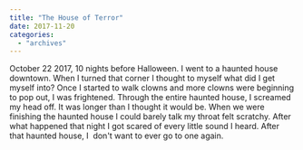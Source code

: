 ```yaml
---
title: "The House of Terror"
date: 2017-11-20
categories: 
  - "archives"
---
```


October 22 2017, 10 nights before Halloween. I went to a haunted house downtown. When I turned that corner I thought to myself what did I get myself into? Once I started to walk clowns and more clowns were beginning to pop out, I was frightened. Through the entire haunted house, I screamed my head off. It was longer than I thought it would be. When we were finishing the haunted house I could barely talk my throat felt scratchy. After what happened that night I got scared of every little sound I heard. After that haunted house, I  don't want to ever go to one again.
